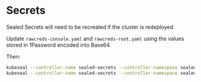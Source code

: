 # Secrets

Sealed Secrets will need to be recreated if the cluster is redeployed.

Update `rawcreds-console.yaml` and `rawcreds-root.yaml` using the values stored in 1Password encoded into Base64.

Then:

```sh
kubeseal --controller-name sealed-secrets --controller-namespace sealed-secrets --namespace minio --format yaml <rawcreds-root.yaml >secrets-minio-root.yaml
kubeseal --controller-name sealed-secrets --controller-namespace sealed-secrets --namespace minio --format yaml <rawcreds-console.yaml >secrets-console.yaml
```